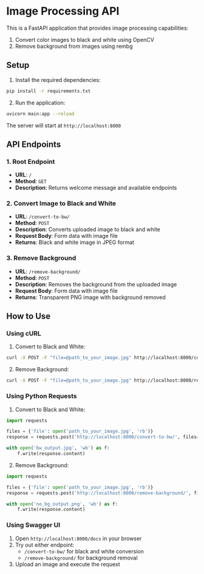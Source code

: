 # Image Processing API

This is a FastAPI application that provides image processing capabilities:
1. Convert color images to black and white using OpenCV
2. Remove background from images using rembg

## Setup

1. Install the required dependencies:
```bash
pip install -r requirements.txt
```

2. Run the application:
```bash
uvicorn main:app --reload
```

The server will start at `http://localhost:8000`

## API Endpoints

### 1. Root Endpoint
- **URL**: `/`
- **Method**: `GET`
- **Description**: Returns welcome message and available endpoints

### 2. Convert Image to Black and White
- **URL**: `/convert-to-bw/`
- **Method**: `POST`
- **Description**: Converts uploaded image to black and white
- **Request Body**: Form data with image file
- **Returns**: Black and white image in JPEG format

### 3. Remove Background
- **URL**: `/remove-background/`
- **Method**: `POST`
- **Description**: Removes the background from the uploaded image
- **Request Body**: Form data with image file
- **Returns**: Transparent PNG image with background removed

## How to Use

### Using cURL

1. Convert to Black and White:
```bash
curl -X POST -F "file=@path_to_your_image.jpg" http://localhost:8000/convert-to-bw/ --output bw_output.jpg
```

2. Remove Background:
```bash
curl -X POST -F "file=@path_to_your_image.jpg" http://localhost:8000/remove-background/ --output no_bg_output.png
```

### Using Python Requests

1. Convert to Black and White:
```python
import requests

files = {'file': open('path_to_your_image.jpg', 'rb')}
response = requests.post('http://localhost:8000/convert-to-bw/', files=files)

with open('bw_output.jpg', 'wb') as f:
    f.write(response.content)
```

2. Remove Background:
```python
import requests

files = {'file': open('path_to_your_image.jpg', 'rb')}
response = requests.post('http://localhost:8000/remove-background/', files=files)

with open('no_bg_output.png', 'wb') as f:
    f.write(response.content)
```

### Using Swagger UI
1. Open `http://localhost:8000/docs` in your browser
2. Try out either endpoint:
   - `/convert-to-bw/` for black and white conversion
   - `/remove-background/` for background removal
3. Upload an image and execute the request 